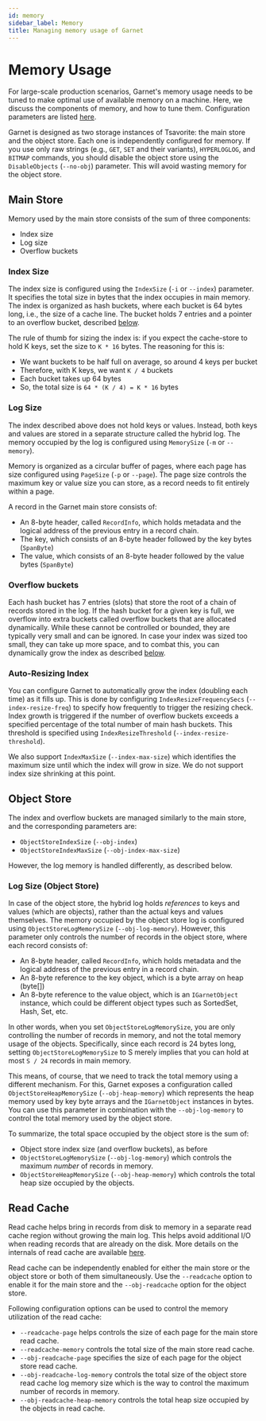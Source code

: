 ```yaml
---
id: memory
sidebar_label: Memory
title: Managing memory usage of Garnet
---
```


# Memory Usage

For large-scale production scenarios, Garnet's memory usage needs to be tuned to make optimal use
of available memory on a machine. Here, we discuss the components of memory, and how to tune them.
Configuration parameters are listed [here](configuration).

Garnet is designed as two storage instances of Tsavorite: the main store and the object store. Each one is independently configured for memory. If you use only raw strings (e.g., `GET`, `SET` and their variants), `HYPERLOGLOG`, and `BITMAP` commands, you should disable the object store using the `DisableObjects` (`--no-obj`) parameter. This will avoid wasting memory for the object store.

## Main Store

Memory used by the main store consists of the sum of three components:
* Index size
* Log size
* Overflow buckets

### Index Size

The index size is configured using the `IndexSize` (`-i` or `--index`) parameter. It specifies the total size in bytes
that the index occupies in main memory. The index is organized as hash buckets, where each bucket is 64 bytes long, i.e.,
the size of a cache line. The bucket holds 7 entries and a pointer to an overflow bucket, described [below](#overflow-buckets).

The rule of thumb for sizing the index is: if you expect the cache-store to hold K keys, set the size to `K * 16` bytes. The
reasoning for this is:
* We want buckets to be half full on average, so around 4 keys per bucket
* Therefore, with K keys, we want `K / 4` buckets
* Each bucket takes up 64 bytes
* So, the total size is `64 * (K / 4) = K * 16` bytes

### Log Size

The index described above does not hold keys or values. Instead, both keys and values are stored in a separate structure 
called the hybrid log. The memory occupied by the log is configured using `MemorySize` (`-m` or `--memory`).

Memory is organized as a circular buffer of pages, where each page has size configured using `PageSize` (`-p` or `--page`). The page
size controls the maximum key or value size you can store, as a record needs to fit entirely within a page.

A record in the Garnet main store consists of:
* An 8-byte header, called `RecordInfo`, which holds metadata and the logical address of the previous entry in a record chain.
* The key, which consists of an 8-byte header followed by the key bytes (`SpanByte`)
* The value, which consists of an 8-byte header followed by the value bytes (`SpanByte`)


### Overflow buckets

Each hash bucket has 7 entries (slots) that store the root of a chain of records stored in the log. If the hash bucket for
a given key is full, we overflow into extra buckets called overflow buckets that are allocated dynamically. While these
cannot be controlled or bounded, they are typically very small and can be ignored. In case your index was sized too small, 
they can take up more space, and to combat this, you can dynamically grow the index as described [below](#auto-resizing-index).


### Auto-Resizing Index

You can configure Garnet to automatically grow the index (doubling each time) as it fills up. This is done by
configuring `IndexResizeFrequencySecs` (`--index-resize-freq`) to specify how frequently to trigger the
resizing check. Index growth is triggered if the number of overflow buckets exceeds a specified percentage
of the total number of main hash buckets. This threshold is specified using `IndexResizeThreshold` (`--index-resize-threshold`).

We also support `IndexMaxSize` (`--index-max-size`) which identifies the maximum size until which the index
will grow in size. We do not support index size shrinking at this point.


## Object Store

The index and overflow buckets are managed similarly to the main store, and the corresponding parameters
are:
* `ObjectStoreIndexSize` (`--obj-index`)
* `ObjectStoreIndexMaxSize` (`--obj-index-max-size`)

However, the log memory is handled differently, as described below.

### Log Size (Object Store)

In case of the object store, the hybrid log holds _references_ to keys and values (which are objects), rather 
than the actual keys and values themselves. The memory occupied by the object store log is configured using 
`ObjectStoreLogMemorySize` (`--obj-log-memory`). However, this parameter only controls the number of records
in the object store, where each record consists of:
* An 8-byte header, called `RecordInfo`, which holds metadata and the logical address of the previous entry in a record chain.
* An 8-byte reference to the key object, which is a byte array on heap (byte[])
* An 8-byte reference to the value object, which is an `IGarnetObject` instance, which could be different object types such as SortedSet, Hash, Set, etc.

In other words, when you set `ObjectStoreLogMemorySize`, you are only controlling the number of records in
memory, and not the total memory usage of the objects. Specifically, since each record is 24 bytes long,
setting `ObjectStoreLogMemorySize` to S merely implies that you can hold at most `S / 24` records in main
memory.

This means, of course, that we need to track the total memory using a different mechanism. For this, Garnet
exposes a configuration called `ObjectStoreHeapMemorySize` (`--obj-heap-memory`) which represents the heap memory 
used by key byte arrays and the `IGarnetObject` instances in bytes. You can use this parameter in combination with the `--obj-log-memory` 
to control the total memory used by the object store.

To summarize, the total space occupied by the object store is the sum of:
* Object store index size (and overflow buckets), as before
* `ObjectStoreLogMemorySize` (`--obj-log-memory`) which controls the maximum _number_ of records in memory.
* `ObjectStoreHeapMemorySize` (`--obj-heap-memory`) which controls the total heap size occupied by the objects.

## Read Cache

Read cache helps bring in records from disk to memory in a separate read cache region without growing the main log. This helps avoid additional I/O when reading records that are already on the disk. More details on the internals of read cache are available [here](../dev/tsavorite/locking.md#readcache).

Read cache can be independently enabled for either the main store or the object store or both of them simultaneously.
Use the `--readcache` option to enable it for the main store and the `--obj-readcache` option for the object store.

Following configuration options can be used to control the memory utilization of the read cache:
* `--readcache-page` helps controls the size of each page for the main store read cache.
* `--readcache-memory` controls the total size of the main store read cache.
* `--obj-readcache-page` specifies the size of each page for the object store read cache.
* `--obj-readcache-log-memory` controls the total size of the object store read cache log memory size which is the way to control the maximum number of records in memory. 
* `--obj-readcache-heap-memory` controls the total heap size occupied by the objects in read cache.